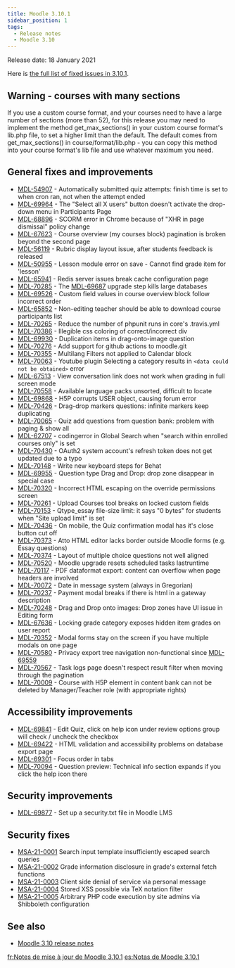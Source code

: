 ```yaml
---
title: Moodle 3.10.1
sidebar_position: 1
tags:
  - Release notes
  - Moodle 3.10
---
```


Release date: 18 January 2021

Here is [the full list of fixed issues in 3.10.1](https://tracker.moodle.org/secure/IssueNavigator!executeAdvanced.jspa?jqlQuery=project+%3D+mdl+AND+resolution+%3D+fixed+AND+fixVersion+in+%28%223.10.1%22%29+ORDER+BY+priority+DESC&runQuery=true&clear=true).

## Warning - courses with many sections

If you use a custom course format, and your courses need to have a large number of sections (more than 52),  for this release you may need to implement the method get_max_sections() in your custom course format's lib.php file, to set a higher limit than the default.  The default comes from get_max_sections() in course/format/lib.php - you can copy this method into your course format's lib file and use whatever maximum you need.

## General fixes and improvements

- [MDL-54907](https://tracker.moodle.org/browse/MDL-54907) - Automatically submitted quiz attempts: finish time is set to when cron ran, not when the attempt ended
- [MDL-69964](https://tracker.moodle.org/browse/MDL-69964) - The "Select all X users" button doesn't activate the drop-down menu in Participants Page
- [MDL-68896](https://tracker.moodle.org/browse/MDL-68896) - SCORM error in Chrome because of "XHR in page dismissal" policy change
- [MDL-67623](https://tracker.moodle.org/browse/MDL-67623) - Course overview (my courses block) pagination is broken beyond the second page
- [MDL-56119](https://tracker.moodle.org/browse/MDL-56119) - Rubric display layout issue, after students feedback is released
- [MDL-50955](https://tracker.moodle.org/browse/MDL-50955) - Lesson module error on save - Cannot find grade item for 'lesson'
- [MDL-65941](https://tracker.moodle.org/browse/MDL-65941) - Redis server issues break cache configuration page
- [MDL-70285](https://tracker.moodle.org/browse/MDL-70285) - The [MDL-69687](https://tracker.moodle.org/browse/MDL-69687) upgrade step kills large databases
- [MDL-69526](https://tracker.moodle.org/browse/MDL-69526) - Custom field values in course overview block follow incorrect order
- [MDL-65852](https://tracker.moodle.org/browse/MDL-65852) - Non-editing teacher should be able to download course participants list
- [MDL-70265](https://tracker.moodle.org/browse/MDL-70265) - Reduce the number of phpunit runs in core's .travis.yml
- [MDL-70386](https://tracker.moodle.org/browse/MDL-70386) - Illegible css coloring of correct/incorrect div
- [MDL-69930](https://tracker.moodle.org/browse/MDL-69930) - Duplication items in drag-onto-image question
- [MDL-70276](https://tracker.moodle.org/browse/MDL-70276) - Add support for github actions to moodle.git
- [MDL-70355](https://tracker.moodle.org/browse/MDL-70355) - Multilang Filters not applied to Calendar block
- [MDL-70063](https://tracker.moodle.org/browse/MDL-70063) - Youtube plugin Selecting a category results in `<data could not be obtained>` error
- [MDL-67513](https://tracker.moodle.org/browse/MDL-67513) - View conversation link does not work when grading in full screen mode
- [MDL-70558](https://tracker.moodle.org/browse/MDL-70558) - Available language packs unsorted, difficult to locate
- [MDL-69868](https://tracker.moodle.org/browse/MDL-69868) - H5P corrupts USER object, causing forum error
- [MDL-70426](https://tracker.moodle.org/browse/MDL-70426) - Drag-drop markers questions: infinite markers keep duplicating
- [MDL-70065](https://tracker.moodle.org/browse/MDL-70065) - Quiz add questions from question bank: problem with paging & show all
- [MDL-62707](https://tracker.moodle.org/browse/MDL-62707) - codingerror in Global Search when "search within enrolled courses only" is set
- [MDL-70430](https://tracker.moodle.org/browse/MDL-70430) - OAuth2 system account's refresh token does not get updated due to a typo
- [MDL-70148](https://tracker.moodle.org/browse/MDL-70148) - Write new keyboard steps for Behat
- [MDL-69955](https://tracker.moodle.org/browse/MDL-69955) - Question type Drag and Drop: drop zone disappear in special case
- [MDL-70320](https://tracker.moodle.org/browse/MDL-70320) - Incorrect HTML escaping on the override permissions screen
- [MDL-70261](https://tracker.moodle.org/browse/MDL-70261) - Upload Courses tool breaks on locked custom fields
- [MDL-70153](https://tracker.moodle.org/browse/MDL-70153) - Qtype_essay file-size limit: it says "0 bytes" for students when "Site upload limit" is set
- [MDL-70436](https://tracker.moodle.org/browse/MDL-70436) - On mobile, the Quiz confirmation modal has it's close button cut off
- [MDL-70373](https://tracker.moodle.org/browse/MDL-70373) - Atto HTML editor lacks border outside Moodle forms (e.g. Essay questions)
- [MDL-70374](https://tracker.moodle.org/browse/MDL-70374) - Layout of multiple choice questions not well aligned
- [MDL-70520](https://tracker.moodle.org/browse/MDL-70520) - Moodle upgrade resets  scheduled tasks lastruntime
- [MDL-70117](https://tracker.moodle.org/browse/MDL-70117) - PDF dataformat export: content can overflow when page headers are involved
- [MDL-70072](https://tracker.moodle.org/browse/MDL-70072) - Date in message system  (always in Gregorian)
- [MDL-70237](https://tracker.moodle.org/browse/MDL-70237) - Payment modal breaks if there is html in a gateway description
- [MDL-70248](https://tracker.moodle.org/browse/MDL-70248) - Drag and Drop onto images: Drop zones have UI issue in Editing form
- [MDL-67636](https://tracker.moodle.org/browse/MDL-67636) - Locking grade category exposes hidden item grades on user report
- [MDL-70352](https://tracker.moodle.org/browse/MDL-70352) - Modal forms stay on the screen if you have multiple modals on one page
- [MDL-70580](https://tracker.moodle.org/browse/MDL-70580) - Privacy export tree navigation non-functional since [MDL-69559](https://tracker.moodle.org/browse/MDL-69559)
- [MDL-70567](https://tracker.moodle.org/browse/MDL-70567) - Task logs page doesn't respect result filter when moving through the pagination
- [MDL-70009](https://tracker.moodle.org/browse/MDL-70009) - Course with H5P element in content bank can not be deleted by Manager/Teacher role (with appropriate rights)

## Accessibility improvements

- [MDL-69841](https://tracker.moodle.org/browse/MDL-69841) - Edit Quiz, click on help icon under review options group will check / uncheck the checkbox
- [MDL-69422](https://tracker.moodle.org/browse/MDL-69422) - HTML validation and accessibility problems on database export page
- [MDL-69301](https://tracker.moodle.org/browse/MDL-69301) - Focus order in tabs
- [MDL-70094](https://tracker.moodle.org/browse/MDL-70094) - Question preview: Technical info section expands if you click the help icon there

## Security improvements

- [MDL-69877](https://tracker.moodle.org/browse/MDL-69877) - Set up a security.txt file in Moodle LMS

## Security fixes

- [MSA-21-0001](https://moodle.org/mod/forum/discuss.php?d=417166) Search input template insufficiently escaped search queries
- [MSA-21-0002](https://moodle.org/mod/forum/discuss.php?d=417167) Grade information disclosure in grade's external fetch functions
- [MSA-21-0003](https://moodle.org/mod/forum/discuss.php?d=417168) Client side denial of service via personal message
- [MSA-21-0004](https://moodle.org/mod/forum/discuss.php?d=417170) Stored XSS possible via TeX notation filter
- [MSA-21-0005](https://moodle.org/mod/forum/discuss.php?d=417171) Arbitrary PHP code execution by site admins via Shibboleth configuration

## See also

- [Moodle 3.10 release notes](./index.md)

[fr:Notes de mise à jour de Moodle 3.10.1](https://docs.moodle.org/dev/fr:Notes_de_mise_à_jour_de_Moodle_3.10.1)
[es:Notas de Moodle 3.10.1](https://docs.moodle.org/dev/es:Notas_de_Moodle_3.10.1)
